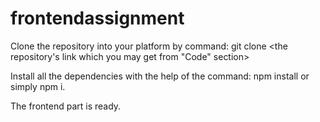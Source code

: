 # frontendassignment

Clone the repository into your platform by command: git clone <the repository's link which you may get from "Code" section>

Install all the dependencies with the help of the command: npm install or simply npm i.

The frontend part is ready.
